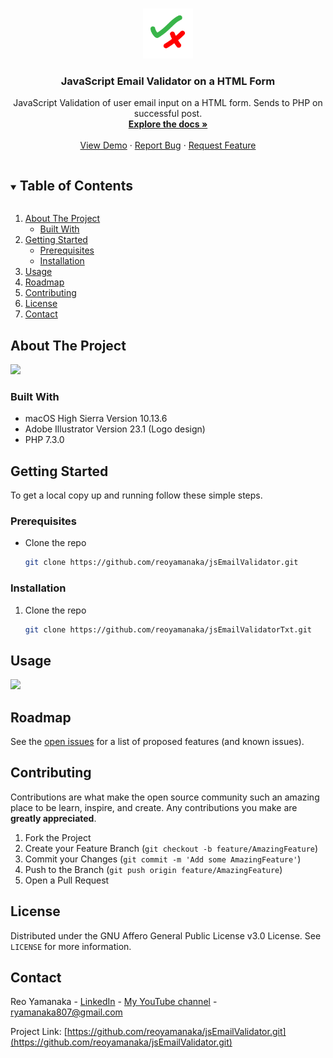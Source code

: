<!--
*** Thanks for checking out this project. If you have a suggestion
*** that would make this better, please fork the repo and create a pull request
*** or simply open an issue with the tag "enhancement".
***
-->


<!-- PROJECT LOGO -->
<br />
<p align="center">
  <a href="https://github.com/reoyamanaka/jsEmailValidator.git">
    <img src="images/jsEmailValidator.gif" alt="Logo" width="80" height="80">
  </a>

  <h3 align="center">JavaScript Email Validator on a HTML Form</h3>

  <p align="center">
    JavaScript Validation of user email input on a HTML form. Sends to PHP on successful post.
    <br />
    <a href="https://github.com/reoyamanaka/jsEmailValidator"><strong>Explore the docs »</strong></a>
    <br />
    <br />
    <a href="#usage">View Demo</a>
    ·
    <a href="https://github.com/reoyamanaka/jsEmailValidator/issues">Report Bug</a>
    ·
    <a href="https://github.com/reoyamanaka/jsEmailValidator/issues">Request Feature</a>
  </p>
</p>



<!-- TABLE OF CONTENTS -->
<details open="open">
  <summary><h2 style="display: inline-block">Table of Contents</h2></summary>
  <ol>
    <li>
      <a href="#about-the-project">About The Project</a>
      <ul>
        <li><a href="#built-with">Built With</a></li>
      </ul>
    </li>
    <li>
      <a href="#getting-started">Getting Started</a>
      <ul>
        <li><a href="#prerequisites">Prerequisites</a></li>
        <li><a href="#installation">Installation</a></li>
      </ul>
    </li>
    <li><a href="#usage">Usage</a></li>
    <li><a href="#roadmap">Roadmap</a></li>
    <li><a href="#contributing">Contributing</a></li>
    <li><a href="#license">License</a></li>
    <li><a href="#contact">Contact</a></li>
  </ol>
</details>



<!-- ABOUT THE PROJECT -->
## About The Project

![](images/jsEmailValidatorDemo.gif)

### Built With

* macOS High Sierra Version 10.13.6
* Adobe Illustrator Version 23.1 (Logo design)
* PHP 7.3.0

<!-- GETTING STARTED -->
## Getting Started

To get a local copy up and running follow these simple steps.

### Prerequisites

* Clone the repo
  ```sh
  git clone https://github.com/reoyamanaka/jsEmailValidator.git
  ```

### Installation

1. Clone the repo
   ```sh
   git clone https://github.com/reoyamanaka/jsEmailValidatorTxt.git
   ```

<!-- USAGE -->
## Usage

![](images/jsEmailValidatorDemo.gif)


<!-- ROADMAP -->
## Roadmap

See the [open issues](https://github.com/reoyamanaka/jsEmailValidator/issues) for a list of proposed features (and known issues).



<!-- CONTRIBUTING -->
## Contributing

Contributions are what make the open source community such an amazing place to be learn, inspire, and create. Any contributions you make are **greatly appreciated**.

1. Fork the Project
2. Create your Feature Branch (`git checkout -b feature/AmazingFeature`)
3. Commit your Changes (`git commit -m 'Add some AmazingFeature'`)
4. Push to the Branch (`git push origin feature/AmazingFeature`)
5. Open a Pull Request



<!-- LICENSE -->
## License

Distributed under the GNU Affero General Public License v3.0 License. See `LICENSE` for more information.


<!-- CONTACT -->
## Contact

Reo Yamanaka - [LinkedIn](https://www.linkedin.com/in/reo-yamanaka-7a2289119/) - [My YouTube channel](https://www.youtube.com/channel/UCBwqp_MEM2XcSnq7kRvOB3A) - ryamanaka807@gmail.com

Project Link: [https://github.com/reoyamanaka/jsEmailValidator.git](https://github.com/reoyamanaka/jsEmailValidator.git)
